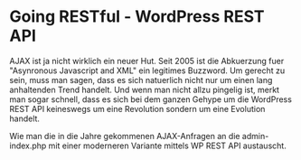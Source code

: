 # Going RESTful - WordPress REST API

AJAX ist ja nicht wirklich ein neuer Hut. Seit 2005 ist die Abkuerzung fuer "Asynronous Javascript and XML" ein legitimes Buzzword. Um gerecht zu sein, muss man sagen, dass es sich natuerlich nicht nur um einen lang anhaltenden Trend handelt. Und wenn man nicht allzu pingelig ist, merkt man sogar schnell, dass es sich bei dem ganzen Gehype um die WordPress REST API keineswegs um eine Revolution sondern um eine Evolution handelt.

Wie man die in die Jahre gekommenen AJAX-Anfragen an die admin-index.php mit einer moderneren Variante mittels WP REST API austauscht.
